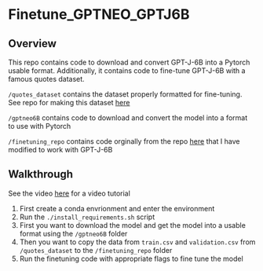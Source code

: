 # Finetune_GPTNEO_GPTJ6B

## Overview

This repo contains code to download and convert GPT-J-6B into a Pytorch usable format.  Additionally, it contains code to fine-tune GPT-J-6B with a famous quotes dataset.

```/quotes_dataset``` contains the dataset properly formatted for fine-tuning. See repo for making this dataset [here](https://github.com/mallorbc/GPT_Neo_quotes_dataset)

```/gptneo6B``` contains code to download and convert the model into a format to use with Pytorch

```/finetuning_repo``` contains code orginally from the repo [here](https://github.com/Xirider/finetune-gpt2xl) that I have modified to work with GPT-J-6B

## Walkthrough

See the video [here](google.com) for a video tutorial

1. First create a conda envrionment and enter the environment
2. Run the ```./install_requirements.sh``` script
3. First you want to download the model and get the model into a usable format using the ```/gptneo6B``` folder
4. Then you want to copy the data from ```train.csv``` and ```validation.csv``` from ```/quotes_dataset``` to the ```/finetuning_repo``` folder
5. Run the finetuning code with appropriate flags to fine tune the model

